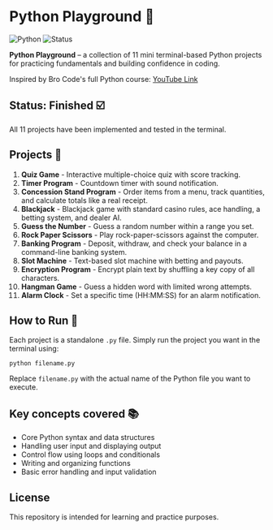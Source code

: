 # Python Playground 🐍

![Python](https://img.shields.io/badge/python-3.x-blue) ![Status](https://img.shields.io/badge/status-finished-green)

**Python Playground** – a collection of 11 mini terminal-based Python projects for practicing fundamentals and building confidence in coding.

Inspired by Bro Code's full Python course: [YouTube Link](https://www.youtube.com/watch?v=ix9cRaBkVe0)

## Status: Finished ☑️
All 11 projects have been implemented and tested in the terminal.

## Projects 📁

1. **Quiz Game** - Interactive multiple-choice quiz with score tracking.
2. **Timer Program** - Countdown timer with sound notification.
3. **Concession Stand Program** - Order items from a menu, track quantities, and calculate totals like a real receipt.
4. **Blackjack** - Blackjack game with standard casino rules, ace handling, a betting system, and dealer AI.
5. **Guess the Number** - Guess a random number within a range you set.
6. **Rock Paper Scissors** - Play rock-paper-scissors against the computer.
7. **Banking Program** - Deposit, withdraw, and check your balance in a command-line banking system.
8. **Slot Machine** - Text-based slot machine with betting and payouts.
9. **Encryption Program** - Encrypt plain text by shuffling a key copy of all characters.
10. **Hangman Game** - Guess a hidden word with limited wrong attempts.
11. **Alarm Clock** - Set a specific time (HH:MM:SS) for an alarm notification.

## How to Run 🚀

Each project is a standalone `.py` file. Simply run the project you want in the terminal using:

    python filename.py

Replace `filename.py` with the actual name of the Python file you want to execute.

## Key concepts covered 📚

- Core Python syntax and data structures  
- Handling user input and displaying output  
- Control flow using loops and conditionals  
- Writing and organizing functions  
- Basic error handling and input validation  

## License

This repository is intended for learning and practice purposes.

